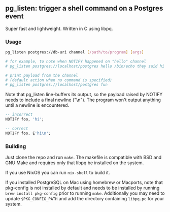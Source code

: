 ## pg_listen: trigger a shell command on a Postgres event

Super fast and lightweight. Written in C using libpq.

### Usage

```bash
pg_listen postgres://db-uri channel [/path/to/program] [args]

# for example, to note when NOTIFY happened on "hello" channel
# pg_listen postgres://localhost/postgres hello /bin/echo they said hi

# print payload from the channel
# (default action when no command is specified)
# pg_listen postgres://localhost/postgres fun
```

Note that pg\_listen line-buffers its output, so the payload raised by NOTIFY
needs to include a final newline ("\n"). The program won't output anything
until a newline is encountered.

```sql
-- incorrect
NOTIFY foo, 'hi';

-- correct
NOTIFY foo, E'hi\n';
```

### Building

Just clone the repo and run `make`. The makefile is compatible with BSD and GNU
Make and requires only that libpq be installed on the system.

If you use NixOS you can run `nix-shell` to build it.

If you installed PostgreSQL on Mac using homebrew or Macports, note that
pkg-config is not installed by default and needs to be installed by running
`brew install pkg-config` prior to running `make`. Additionally you may need to
update `$PKG_CONFIG_PATH` and add the directory containing `libpq.pc` for your
system.
